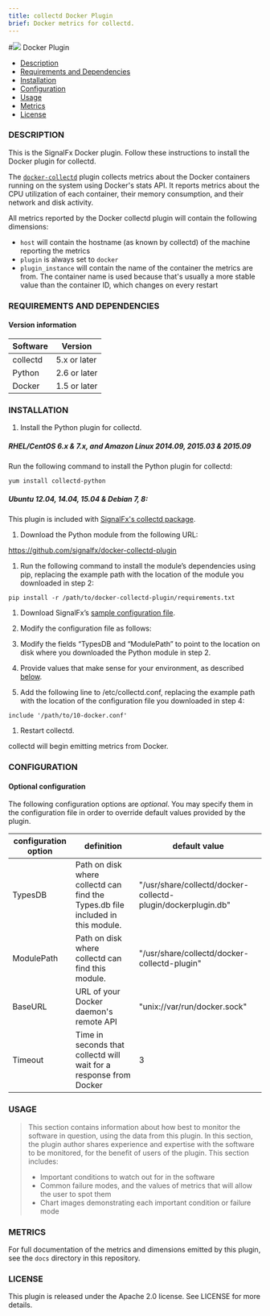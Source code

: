 ```yaml
---
title: collectd Docker Plugin
brief: Docker metrics for collectd.
---
```


#![](https://github.com/signalfx/Integrations/blob/master/collectd-docker/img/integrations_docker.png) Docker Plugin

- [Description](#description)
- [Requirements and Dependencies](#requirements-and-dependencies)
- [Installation](#installation)
- [Configuration](#configuration)
- [Usage](#usage)
- [Metrics](#metrics)
- [License](#license)

### DESCRIPTION

This is the SignalFx Docker plugin. Follow these instructions to install the Docker plugin for collectd.

The [`docker-collectd`](https://github.com/signalfx/docker-collectd) plugin collects metrics about the Docker containers running on the system using Docker's stats API. It reports metrics about the CPU utilization of each container, their memory consumption, and their network and disk activity.

All metrics reported by the Docker collectd plugin will contain the
following dimensions:

* `host` will contain the hostname (as known by collectd) of the machine
  reporting the metrics
* `plugin` is always set to `docker`
* `plugin_instance` will contain the name of the container the metrics
  are from. The container name is used because that's usually a more
  stable value than the container ID, which changes on every restart

### REQUIREMENTS AND DEPENDENCIES


#### Version information

| Software | Version      |
|----------|--------------|
| collectd | 5.x or later |
| Python   | 2.6 or later |
| Docker   | 1.5 or later |

### INSTALLATION

1. Install the Python plugin for collectd.

 ##### RHEL/CentOS 6.x & 7.x, and Amazon Linux 2014.09, 2015.03 & 2015.09

 Run the following command to install the Python plugin for collectd:
 ```
 yum install collectd-python
 ```
 ##### Ubuntu 12.04, 14.04, 15.04 & Debian 7, 8:

 This plugin is included with [SignalFx's collectd package](https://support.signalfx.com/hc/en-us/articles/208080123).

1. Download the Python module from the following URL:

 https://github.com/signalfx/docker-collectd-plugin

1. Run the following command to install the module’s dependencies using pip, replacing the example path with the location of the module you downloaded in step 2:
 ```
 pip install -r /path/to/docker-collectd-plugin/requirements.txt
 ```
1. Download SignalFx’s [sample configuration file](https://github.com/signalfx/Integrations/collectd-docker/10-docker.conf).

1. Modify the configuration file as follows:

 1. Modify the fields “TypesDB and “ModulePath” to point to the location on disk where you downloaded the Python module in step 2.

 1. Provide values that make sense for your environment, as described [below](#configuration).

1. Add the following line to /etc/collectd.conf, replacing the example path with the location of the configuration file you downloaded in step 4:
 ```
 include '/path/to/10-docker.conf'
 ```
1. Restart collectd.

collectd will begin emitting metrics from Docker.

### CONFIGURATION

#### Optional configuration

The following configuration options are *optional*. You may specify them in the configuration file in order to override default values provided by the plugin.

| configuration option | definition | default value |
| ---------------------|------------|---------------|
| TypesDB | Path on disk where collectd can find the Types.db file included in this module. | "/usr/share/collectd/docker-collectd-plugin/dockerplugin.db" |
| ModulePath | Path on disk where collectd can find this module. | "/usr/share/collectd/docker-collectd-plugin" |
| BaseURL | URL of your Docker daemon's remote API | "unix://var/run/docker.sock" |
| Timeout  | Time in seconds that collectd will wait for a response from Docker   | 3 |

### USAGE

>This section contains information about how best to monitor the software in question, using the data from this plugin. In this section, the plugin author shares experience and expertise with the software to be monitored, for the benefit of users of the plugin. This section includes:
>
>- Important conditions to watch out for in the software
>- Common failure modes, and the values of metrics that will allow the user to spot them
>- Chart images demonstrating each important condition or failure mode

### METRICS

For full documentation of the metrics and dimensions emitted by this plugin, see the `docs` directory in this repository.

### LICENSE

This plugin is released under the Apache 2.0 license. See LICENSE for more details.
